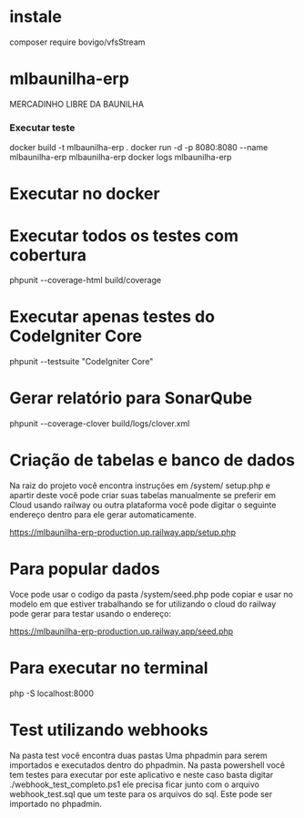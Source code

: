 # instale
composer require bovigo/vfsStream

# mlbaunilha-erp
MERCADINHO LIBRE DA BAUNILHA

### Executar teste

docker build -t mlbaunilha-erp . 
docker run -d -p 8080:8080 --name mlbaunilha-erp mlbaunilha-erp
docker logs mlbaunilha-erp

# Executar no docker 

# Executar todos os testes com cobertura
phpunit --coverage-html build/coverage

# Executar apenas testes do CodeIgniter Core
phpunit --testsuite "CodeIgniter Core"

# Gerar relatório para SonarQube
phpunit --coverage-clover build/logs/clover.xml
# Criação de tabelas e banco de dados
Na raiz do projeto você encontra instruções em 
/system/ setup.php 
e apartir deste você pode criar suas tabelas manualmente se preferir
em Cloud usando railway ou outra plataforma você pode digitar o seguinte endereço dentro para ele gerar automaticamente.

https://mlbaunilha-erp-production.up.railway.app/setup.php


# Para popular dados 
Voce pode usar o codigo da pasta /system/seed.php
pode copiar e usar no modelo em que estiver trabalhando
se for utilizando o cloud do railway pode gerar para testar
usando o endereço:

https://mlbaunilha-erp-production.up.railway.app/seed.php

# Para executar no terminal
 php -S localhost:8000

# Test utilizando webhooks
Na pasta test você encontra duas pastas 
Uma phpadmin para serem importados e executados dentro do phpadmin.
Na pasta powershell você tem testes para executar por este aplicativo
e neste caso basta digitar 
./webhook_test_completo.ps1 ele precisa ficar junto com o arquivo
webhook_test.sql que um teste para os arquivos do sql. Este pode ser importado
no phpadmin.


